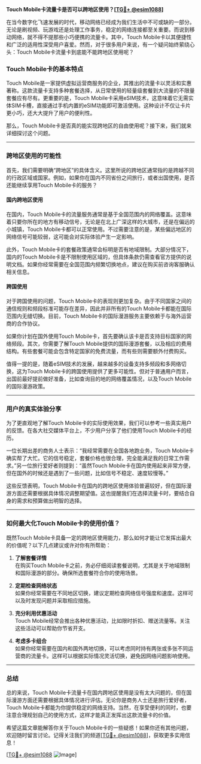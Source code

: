 **Touch Mobile卡流量卡是否可以跨地区使用？[[TG💪+ @esim1088](https://t.me/s/esim1088)]**

在当今数字化飞速发展的时代，移动网络已经成为我们生活中不可或缺的一部分。无论是刷视频、玩游戏还是处理工作事务，稳定的网络连接都至关重要。而说到移动网络，就不得不提那些小巧便携的流量卡。其中，Touch Mobile卡以其便捷性和广泛的适用性深受用户喜爱。然而，对于很多用户来说，有一个疑问始终萦绕心头：Touch Mobile卡流量卡到底能不能跨地区使用呢？

### Touch Mobile卡的基本特点

Touch Mobile是一家提供虚拟运营商服务的企业，其推出的流量卡以灵活和实惠著称。这款流量卡支持多种套餐选择，从日常使用的轻量级套餐到大流量的不限量套餐应有尽有。更重要的是，Touch Mobile卡采用eSIM技术，这意味着它无需实体SIM卡槽，直接通过手机内置的eSIM功能即可激活使用。这种设计不仅让卡片更小巧，还大大提升了用户的便利性。

那么，Touch Mobile卡是否真的能实现跨地区的自由使用呢？接下来，我们就来详细探讨这个问题。

---

### 跨地区使用的可能性

首先，我们需要明确“跨地区”的具体含义。这里所说的跨地区通常指的是跨越不同的行政区域或国家。例如，如果你在国内不同省份之间旅行，或者出国使用，是否还能继续享用Touch Mobile卡的服务？

#### 国内跨地区使用

在国内，Touch Mobile卡的流量服务通常是基于全国范围内的网络覆盖。这意味着只要你所在的地方有移动信号，无论是在北上广深这样的大城市，还是在偏远的小城镇，Touch Mobile卡都可以正常使用。不过需要注意的是，某些偏远地区的网络信号可能较弱，这可能会对实际体验产生一定影响。

此外，Touch Mobile卡的套餐政策通常会标明是否有地域限制。大部分情况下，国内的Touch Mobile卡是不限制使用区域的，但具体条款仍需查看官方提供的说明文档。如果你经常需要在全国范围内频繁切换地点，建议在购买前咨询客服确认相关信息。

#### 跨国使用

对于跨国使用的问题，Touch Mobile卡的表现则更加复杂。由于不同国家之间的通信规则和频段标准可能存在差异，因此并非所有的Touch Mobile卡都能在国际范围内无缝切换。目前，Touch Mobile卡的国际漫游服务主要依赖于与海外运营商的合作协议。

如果你计划在国外使用Touch Mobile卡，首先要确认该卡是否支持目标国家的网络频段。其次，你需要了解Touch Mobile提供的国际漫游套餐，以及相应的费用结构。有些套餐可能会包含特定国家的免费流量，而有些则需要额外付费购买。

值得一提的是，随着eSIM技术的发展，越来越多的设备支持多频段和多网络切换，这为Touch Mobile卡的跨国使用提供了更多可能性。但对于普通用户而言，出国前最好提前做好准备，比如查询目的地的网络覆盖情况，以及Touch Mobile的国际漫游政策。

---

### 用户的真实体验分享

为了更直观地了解Touch Mobile卡的实际使用效果，我们可以参考一些真实用户的反馈。在各大社交媒体平台上，不少用户分享了他们使用Touch Mobile卡的经历。

一位长期出差的商务人士表示：“我经常需要在全国各地跑业务，Touch Mobile卡确实帮了大忙。它的信号稳定，套餐价格也很合理，完全能满足我的日常工作需求。”另一位旅行爱好者则提到：“虽然Touch Mobile卡在国内使用起来非常方便，但在国外的时候还是遇到了一些问题，比如信号不稳定、速度较慢等。”

这些反馈表明，Touch Mobile卡在国内的跨地区使用体验普遍较好，但在国际漫游方面还需要根据具体情况调整期望值。这也提醒我们在选择流量卡时，要结合自身的需求和预算做出明智的选择。

---

### 如何最大化Touch Mobile卡的使用价值？

既然Touch Mobile卡具备一定的跨地区使用能力，那么如何才能让它发挥出最大的价值呢？以下几点建议或许对你有所帮助：

1. **了解套餐详情**  
   在购买Touch Mobile卡之前，务必仔细阅读套餐说明，尤其是关于地域限制和国际漫游的部分。确保所选套餐符合你的使用场景。

2. **定期检查网络状态**  
   如果你经常需要在不同地区切换，建议定期检查网络信号强度和速度。这样可以及时发现问题并采取相应措施。

3. **充分利用优惠活动**  
   Touch Mobile经常会推出各种优惠活动，比如限时折扣、赠送流量等。关注这些活动可以帮助你节省开支。

4. **考虑多卡组合**  
   如果你经常需要在国内和国外两地切换，可以考虑同时持有两张或多张不同运营商的流量卡。这样可以根据实际情况灵活切换，避免因网络问题影响使用。

---

### 总结

总的来说，Touch Mobile卡流量卡在国内跨地区使用是没有太大问题的，但在国际漫游方面还需要根据具体情况进行评估。无论你是商务人士还是旅行爱好者，Touch Mobile卡都能为你提供稳定的网络支持。当然，在享受便利的同时，也要注意合理规划自己的使用方式，这样才能真正发挥出这款流量卡的价值。

希望这篇文章能解答你关于Touch Mobile卡的一些疑惑！如果你还有其他问题，欢迎随时留言讨论。记得关注我们的频道[[TG💪+ @esim1088](https://t.me/s/esim1088)]，获取更多实用信息！

[[TG💪+ @esim1088](https://t.me/s/esim1088) ![Image](https://i.postimg.cc/4NQfJmqS/Snipaste-2025-05-13-00-14-12.png)]